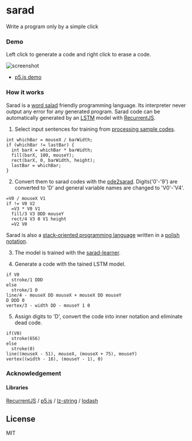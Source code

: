 sarad
======================

Write a program only by a simple click

### Demo

Left click to generate a code and right click to erase a code.

![screenshot](http://abagames.sakura.ne.jp/16/sarad/screenshot11.gif)

* [p5.js demo](http://abagames.sakura.ne.jp/16/sarad/app/index.html)

### How it works

Sarad is a [word salad](https://en.wikipedia.org/wiki/Word_salad) friendly programming language.
Its interpreter never output any error for any generated program.
Sarad code can be automatically generated by an [LSTM](https://en.wikipedia.org/wiki/Long_short-term_memory) model 
with [RecurrentJS](http://cs.stanford.edu/people/karpathy/recurrentjs/).

1. Select input sentences for training from 
[processing sample codes](https://github.com/processing/processing-docs/tree/master/content/examples).

  ```
  int whichBar = mouseX / barWidth;
  if (whichBar != lastBar) {
    int barX = whichBar * barWidth;
    fill(barX, 100, mouseY);
    rect(barX, 0, barWidth, height);
    lastBar = whichBar;
  }
  ```

2. Convert them to sarad codes with the [pde2sarad](https://github.com/abagames/pde2sarad).
Digits('0'-'9') are converted to 'D' and general variable names are changed to 'V0'-'V4'.

  ```
  =V0 / mouseX V1
  if != V0 V2
    =V3 * V0 V1
    fill/3 V3 DDD mouseY
    rect/4 V3 0 V1 height
    =V2 V0
  ```

  Sarad is also a [stack-oriented programming language](https://en.wikipedia.org/wiki/Stack-oriented_programming_language)
  written in a [polish notation](https://en.wikipedia.org/wiki/Polish_notation).

3. The model is trained with the [sarad-learner](https://github.com/abagames/sarad-learner).

4. Generate a code with the tained LSTM model.

  ```
  if V0
    stroke/1 DDD
  else
    stroke/1 0
  line/4 - mouseX DD mouseX + mouseX DD mouseY
  D DDD 0
  vertex/3 - width DD - mouseY 1 0
  ```

5. Assign digits to 'D', convert the code into inner notation and eliminate dead code.

  ```
  if(V0)
    stroke(656)
  else
    stroke(0)
  line((mouseX - 51), mouseX, (mouseX + 75), mouseY)
  vertex((width - 16), (mouseY - 1), 0)
  ```

### Acknowledgement

#### Libraries

[RecurrentJS](https://github.com/karpathy/recurrentjs) /
[p5.js](http://p5js.org/) /
[lz-string](http://pieroxy.net/blog/pages/lz-string/index.html) /
[lodash](https://lodash.com/)

License
----------
MIT
